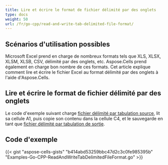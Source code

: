 ```yaml
---
title: Lire et écrire le format de fichier délimité par des onglets
type: docs
weight: 50
url: /fr/go-cpp/read-and-write-tab-delimited-file-format/
---
```


## **Scénarios d'utilisation possibles**

Microsoft Excel prend en charge de nombreux formats tels que XLS, XLSX, XLSM, XLSB, CSV, délimité par des onglets, etc. Aspose.Cells prend également en charge bon nombre de ces formats. Cet article explique comment lire et écrire le fichier Excel au format délimité par des onglets à l'aide d'Aspose.Cells.

## **Lire et écrire le format de fichier délimité par des onglets**

Le code d'exemple suivant charge [fichier délimité par tabulation source](23166997.txt), lit sa cellule A1, puis copie son contenu dans la cellule C4, et le sauvegarde en tant que [fichier délimité par tabulation de sortie](23166996.txt).

## **Code d'exemple**

{{< gist "aspose-cells-gists" "b414abd53259bbc47d2c3c0fe985395b" "Examples-Go-CPP-ReadAndWriteTabDelimitedFileFormat.go" >}}
